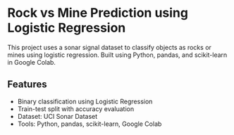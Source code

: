 # Rock vs Mine Prediction using Logistic Regression

This project uses a sonar signal dataset to classify objects as rocks or mines using logistic regression. Built using Python, pandas, and scikit-learn in Google Colab.

## Features
- Binary classification using Logistic Regression
- Train-test split with accuracy evaluation
- Dataset: UCI Sonar Dataset
- Tools: Python, pandas, scikit-learn, Google Colab
